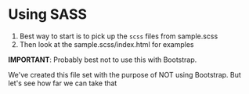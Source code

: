 # Using SASS
1. Best way to start is to pick up the `scss` files from sample.scss
1. Then look at the sample.scss/index.html for examples

**IMPORTANT**: Probably best not to use this with Bootstrap.

We've created this file set with the purpose of NOT using Bootstrap. But let's see how far we can take that
